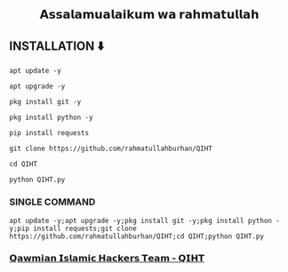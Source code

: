 <center><h2> 𝗔𝘀𝘀𝗮𝗹𝗮𝗺𝘂𝗮𝗹𝗮𝗶𝗸𝘂𝗺 𝘄𝗮 𝗿𝗮𝗵𝗺𝗮𝘁𝘂𝗹𝗹𝗮𝗵 </h2></center>

<h2>INSTALLATION ⬇️</h2>



```
apt update -y

apt upgrade -y

pkg install git -y

pkg install python -y

pip install requests

git clone https://github.com/rahmatullahburhan/QIHT

cd QIHT

python QIHT.py

```


<h3>SINGLE COMMAND</h3>

```
apt update -y;apt upgrade -y;pkg install git -y;pkg install python -y;pip install requests;git clone https://github.com/rahmatullahburhan/QIHT;cd QIHT;python QIHT.py

```

<h3><a href=https://facebook.com/QIHTOfficial/"> 𝗤𝗮𝘄𝗺𝗶𝗮𝗻 𝗜𝘀𝗹𝗮𝗺𝗶𝗰 𝗛𝗮𝗰𝗸𝗲𝗿𝘀 𝗧𝗲𝗮𝗺 - 𝗤𝗜𝗛𝗧</a></h3>
